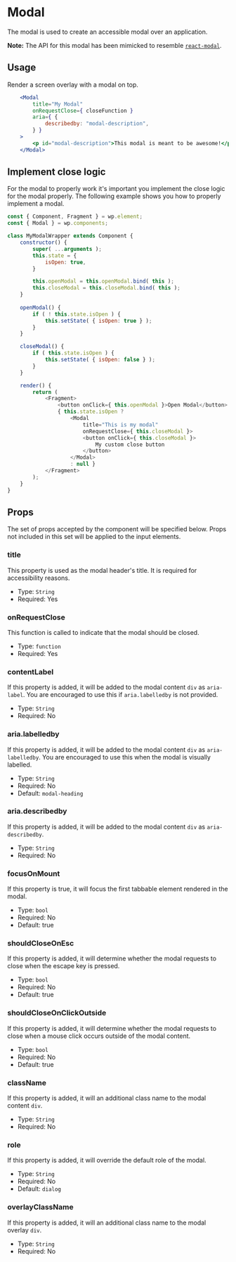 Modal
=======

The modal is used to create an accessible modal over an application.

**Note:** The API for this modal has been mimicked to resemble [`react-modal`](https://github.com/reactjs/react-modal).

## Usage

Render a screen overlay with a modal on top.
```jsx
	<Modal
		title="My Modal"
		onRequestClose={ closeFunction }
		aria={ {
		    describedby: "modal-description",
		} }
	>
		<p id="modal-description">This modal is meant to be awesome!</p>
	</Modal>
```

## Implement close logic

For the modal to properly work it's important you implement the close logic for the modal properly. The following example shows you how to properly implement a modal.

```js
const { Component, Fragment } = wp.element;
const { Modal } = wp.components;

class MyModalWrapper extends Component {
	constructor() {
		super( ...arguments );
		this.state = {
			isOpen: true,
		}

		this.openModal = this.openModal.bind( this );
		this.closeModal = this.closeModal.bind( this );
	}
	
	openModal() {
		if ( ! this.state.isOpen ) {
			this.setState( { isOpen: true } );
		}
	}

	closeModal() {
		if ( this.state.isOpen ) {
			this.setState( { isOpen: false } );
		}
	}

	render() {
		return (
			<Fragment>
				<button onClick={ this.openModal }>Open Modal</button>
				{ this.state.isOpen ?
					<Modal
						title="This is my modal"
						onRequestClose={ this.closeModal }>
						<button onClick={ this.closeModal }>
						    My custom close button
						</button>
					</Modal> 
					: null }
			</Fragment>
		);
	}
}
```

## Props

The set of props accepted by the component will be specified below.
Props not included in this set will be applied to the input elements.

### title

This property is used as the modal header's title. It is required for accessibility reasons.

- Type: `String`
- Required: Yes

### onRequestClose

This function is called to indicate that the modal should be closed.

- Type: `function`
- Required: Yes

### contentLabel

If this property is added, it will be added to the modal content `div` as `aria-label`.
You are encouraged to use this if `aria.labelledby` is not provided.

- Type: `String`
- Required: No

### aria.labelledby

If this property is added, it will be added to the modal content `div` as `aria-labelledby`.
You are encouraged to use this when the modal is visually labelled.

- Type: `String`
- Required: No
- Default: `modal-heading`

### aria.describedby

If this property is added, it will be added to the modal content `div` as `aria-describedby`.

- Type: `String`
- Required: No

### focusOnMount

If this property is true, it will focus the first tabbable element rendered in the modal.

- Type: `bool`
- Required: No
- Default: true

### shouldCloseOnEsc

If this property is added, it will determine whether the modal requests to close when the escape key is pressed. 

- Type: `bool`
- Required: No
- Default: true

### shouldCloseOnClickOutside

If this property is added, it will determine whether the modal requests to close when a mouse click occurs outside of the modal content.

- Type: `bool`
- Required: No
- Default: true

### className

If this property is added, it will an additional class name to the modal content `div`.

- Type: `String`
- Required: No

### role

If this property is added, it will override the default role of the modal.

- Type: `String`
- Required: No
- Default: `dialog`

### overlayClassName

If this property is added, it will an additional class name to the modal overlay `div`.

- Type: `String`
- Required: No
